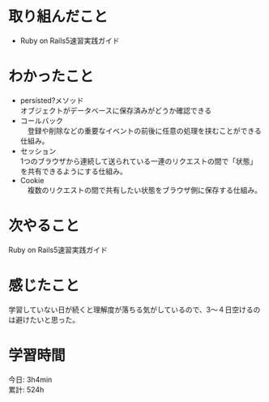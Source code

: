 # 取り組んだこと       
- Ruby on Rails5速習実践ガイド
# わかったこと 
- persisted?メソッド  
  オブジェクトがデータベースに保存済みがどうか確認できる  
- コールバック  
  　登録や削除などの重要なイベントの前後に任意の処理を挟むことができる仕組み。  
- セッション  
  1つのブラウザから連続して送られている一連のリクエストの間で「状態」を共有できるようにする仕組み。  
- Cookie  
  　複数のリクエストの間で共有したい状態をブラウザ側に保存する仕組み。  
# 次やること  
Ruby on Rails5速習実践ガイド  
# 感じたこと
学習していない日が続くと理解度が落ちる気がしているので、3〜４日空けるのは避けたいと思った。  
# 学習時間  
今日: 3h4min      
累計: 524h    
